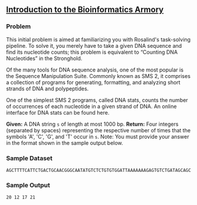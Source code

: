 ## [Introduction to the Bioinformatics Armory](https://rosalind.info/problems/ini/)

### Problem
This initial problem is aimed at familiarizing you with Rosalind's task-solving pipeline. To solve it, you merely have to take a given DNA sequence and find its nucleotide counts; this problem is equivalent to “Counting DNA Nucleotides” in the Stronghold.

Of the many tools for DNA sequence analysis, one of the most popular is the Sequence Manipulation Suite. Commonly known as SMS 2, it comprises a collection of programs for generating, formatting, and analyzing short strands of DNA and polypeptides.

One of the simplest SMS 2 programs, called DNA stats, counts the number of occurrences of each nucleotide in a given strand of DNA. An online interface for DNA stats can be found here.

<b>Given:</b> A DNA string `s` of length at most 1000 bp.
<b>Return:</b> Four integers (separated by spaces) representing the respective number of times that the symbols 'A', 'C', 'G', and 'T' occur in `s`. Note: You must provide your answer in the format shown in the sample output below.

### Sample Dataset
```
AGCTTTTCATTCTGACTGCAACGGGCAATATGTCTCTGTGTGGATTAAAAAAAGAGTGTCTGATAGCAGC
```

### Sample Output
```
20 12 17 21
```
